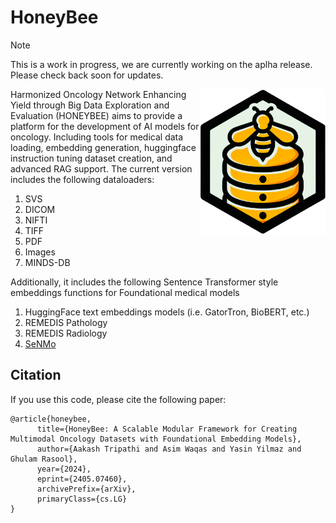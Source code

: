 # HoneyBee

> [!NOTE]
> This is a work in progress, we are currently working on the aplha release. Please check back soon for updates.

<img src="docs\assets\images\HoneyBee.png" width="200px" align="right"/>

Harmonized Oncology Network Enhancing Yield through Big Data Exploration and Evaluation (HONEYBEE) aims to provide a platform for the development of AI models for oncology. Including tools for medical data loading, embedding generation, huggingface instruction tuning dataset creation, and advanced RAG support. The current version includes the following dataloaders:

1. SVS
1. DICOM
1. NIFTI
1. TIFF
1. PDF
1. Images
1. MINDS-DB

Additionally, it includes the following Sentence Transformer style embeddings functions for Foundational medical models

1. HuggingFace text embeddings models (i.e. GatorTron, BioBERT, etc.)
1. REMEDIS Pathology
1. REMEDIS Radiology
1. [SeNMo]()

## Citation

If you use this code, please cite the following paper:

```
@article{honeybee,
      title={HoneyBee: A Scalable Modular Framework for Creating Multimodal Oncology Datasets with Foundational Embedding Models}, 
      author={Aakash Tripathi and Asim Waqas and Yasin Yilmaz and Ghulam Rasool},
      year={2024},
      eprint={2405.07460},
      archivePrefix={arXiv},
      primaryClass={cs.LG}
}
```